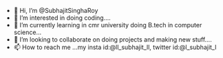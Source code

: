 - 👋 Hi, I’m @SubhajitSinghaRoy
- 👀 I’m interested in doing coding....
- 🌱 I’m currently learning in cmr university doing B.tech in computer science...
- 💞️ I’m looking to collaborate on doing projects and making new stuff....
- 📫 How to reach me ...my insta id:@ll_subhajit_ll,
twitter id:@l_subhajit_l

<!---
SubhajitSinghaRoy/SubhajitSinghaRoy is a ✨ special ✨ repository because its `README.md` (this file) appears on your GitHub profile.
You can click the Preview link to take a look at your changes.
--->
